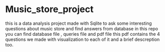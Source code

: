 # Music_store_project
this is a data analysis project made with Sqlite to ask some interesting questions about music store and find answers from database 
in this repo you can find database file , queries file and pdf file this pdf contains the 4 questions we made with visualization to each of it and a brief descreption too.
